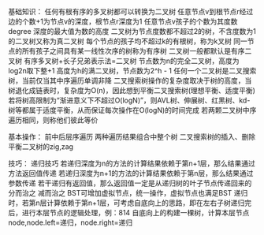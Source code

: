 基础知识：
任何有根有序的多叉树都可以转换为二叉树
任意节点v到根节点r经过边的个数+1为节点v的深度，根节点r深度为1
任意节点v孩子的个数为其度数degree
深度的最大值为数的高度
二叉树为节点度数都不超过2的树，不含度数为1的二叉树又称为真二叉树
每个节点的孩子均不超过k的有根树，称为k叉树
同一节点的所有孩子之间具有某一线性次序的树称为有序树
二叉树一般都默认是有序二叉树
有序多叉树+长子兄弟表示法=二叉树
节点数为n的完全二叉树，高度为log2n取下整+1
高度为h的满二叉树，节点数为2^h - 1
任何一个二叉树是二叉搜索树，当前仅当其中序遍历单调非降
二叉搜索树操作的复杂度取决于树的高度，当树退化成链表时，复杂度为O(n)，因此想到平衡二叉搜索树(理想平衡、适度平衡)
若将树高限制为“渐进意义下不超过O(logN)”，则AVL树、伸展树、红黑树、kd-树等都属于适度平衡，从而保证每次操作在O(logN)的时间完成
若两颗二叉树中序遍历相同，则称他们彼此等价

基本操作：
前中后层序遍历
两种遍历结果组合中整个树
二叉搜索树的插入、删除
平衡二叉树的zig,zag

技巧：
递归技巧
若递归深度为n的方法的计算结果依赖于第n+1层，那么结果通过方法返回值传递
若递归深度为n+1的方法的计算结果依赖于第n层，那么结果通过参数传递
若干递归有返回值，那么返回值一定是从递归树的叶子节点传递回来的
分而治之
减而治之
BST可增加虚拟节点，统一操作，虚拟节点也满足BST
递归时，若第n层计算依赖于第n+1层，可考虑自底向上的思路，即在左右子树递归完后，进行本层节点的逻辑处理，例：814
自底向上的构建一棵树，计算本层节点node,node.left=递归，node.right=递归